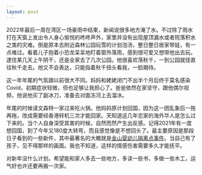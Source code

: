 ```yaml
---
layout: post
---
```


2022年最后一周在湾区一场豪雨中结束，新闻说很多地方淹了水。不过除了雨水打在天窗上发出令人身心愉悦的咚咚声外，家里并没有出现屋顶漏水或者院落积水之类的灾难。倒是原本去附近森林公园玩雪的计划泡汤，整日整日居家带娃，有一点难过。看着儿子抱着小恐龙呆呆地盯着窗外落雨，感到很可爱又想带他出去玩。逮住某几天上午阴干，还是全家去了几次公园。他很喜欢荡秋千，一到公园就径直往秋千走去。他又不会表达，只能指着秋千扭头看我，一脸期待。

这一年年尾的气氛跟以前很大不同。妈妈和姥姥闭门不出半个月后终于莫名感染Covid，初期症状轻微，但也足够让我担心了。爸爸依然在家坚守，跟他偶尔视频，他说他买了副冰刀，准备去对面冻河上去溜冰。

年尾的时候请文森特一家过来吃火锅。他妈妈原计划回国，因为这一团乱象后一拖再拖，改成需要经香港转机三次才能回家。天知道这几年恋家的海外华人是怎么过下来的。当个人自身深受其害的时候，自然而然产生出反感。记得2021年有一度想回国，到了今年又180度大转弯，而且感觉像是不想回头了。最主要原因是那段日子看到的一些新件，其中最著名的大概就是[金山婴幼儿隔离点事件](https://www.zhihu.com/question/525604342)。当自己有了孩子，见不得那样的画面。我也不知道，这样的情感伤害需要多久才能抚平。

对新年没什么计划。希望能和家人多去一些地方，多读一些书，多做一些木工，运气好也许还要再搬一次家。
